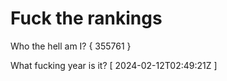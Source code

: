 # Fuck the rankings

Who the hell am I?
{ 355761 }

What fucking year is it?
[ 2024-02-12T02:49:21Z ]
